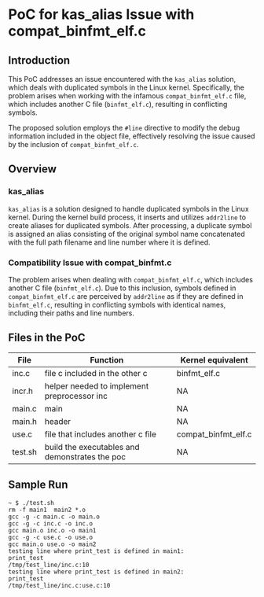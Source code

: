 # PoC for kas_alias Issue with compat_binfmt_elf.c

## Introduction

This PoC addresses an issue encountered with the `kas_alias` solution, which deals with duplicated symbols in the Linux kernel.
Specifically, the problem arises when working with the infamous `compat_binfmt_elf.c` file, which includes another C file (`binfmt_elf.c`), resulting in conflicting symbols.

The proposed solution employs the `#line` directive to modify the debug information included in the object file, effectively resolving the issue caused by the inclusion of `compat_binfmt_elf.c`.

## Overview
### kas_alias
`kas_alias` is a solution designed to handle duplicated symbols in the Linux kernel.
During the kernel build process, it inserts and utilizes `addr2line` to create aliases for duplicated symbols.
After processing, a duplicate symbol is assigned an alias consisting of the original symbol name concatenated with the full path filename and line number where it is defined.

### Compatibility Issue with compat_binfmt.c
The problem arises when dealing with `compat_binfmt_elf.c`, which includes another C file (`binfmt_elf.c`).
Due to this inclusion, symbols defined in `compat_binfmt_elf.c` are perceived by `addr2line` as if they are defined in `binfmt_elf.c`, resulting in conflicting symbols with identical names, including their paths and line numbers.

## Files in the PoC
|File|Function|Kernel equivalent|
|-----|--------|------|
inc.c|file c included in the other c|binfmt_elf.c|
incr.h|helper needed to implement preprocessor inc|NA|
main.c|main|NA|
main.h|header|NA|
use.c|file that includes another c file|compat_binfmt_elf.c|
test.sh|build the executables and demonstrates the poc|NA|

## Sample Run
```
~ $ ./test.sh 
rm -f main1  main2 *.o
gcc -g -c main.c -o main.o
gcc -g -c inc.c -o inc.o
gcc main.o inc.o -o main1
gcc -g -c use.c -o use.o
gcc main.o use.o -o main2
testing line where print_test is defined in main1:
print_test
/tmp/test_line/inc.c:10
testing line where print_test is defined in main2:
print_test
/tmp/test_line/inc.c:use.c:10
```
